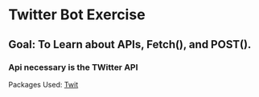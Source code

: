 # Twitter Bot Exercise
## Goal: To Learn about APIs, Fetch(), and POST().
### Api necessary is the TWitter API

Packages Used: [Twit](https://www.npmjs.com/package/twit)